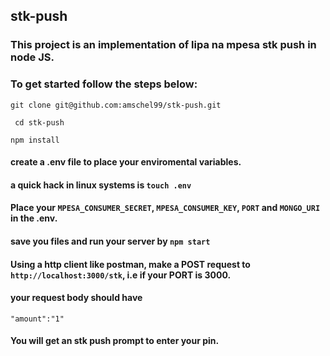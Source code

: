 ## stk-push
### This project is an implementation of lipa na mpesa stk push in node JS.
### To get started follow the steps below:
``` git clone git@github.com:amschel99/stk-push.git ```

``` cd stk-push```

```npm install```

#### create a .env file to place your enviromental variables.

#### a quick hack in linux systems is ``` touch .env ```

#### Place your ```MPESA_CONSUMER_SECRET```, ```MPESA_CONSUMER_KEY```, ```PORT``` and ```MONGO_URI``` in the .env.

#### save you files and run your server by ```npm start```
#### Using a http client like postman, make a POST request to ```http://localhost:3000/stk```, i.e if your PORT is 3000.
####  your request body should have 

 
``` "phone":"0790569556",
"amount":"1"
```





#### You will get an stk push prompt to enter your pin.




